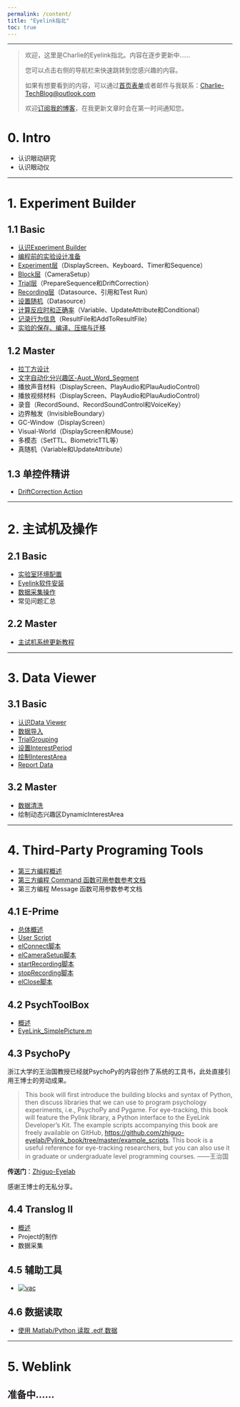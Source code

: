 ```yaml
---
permalink: /content/
title: "Eyelink指北"
toc: true
---
```


---

>欢迎，这里是Charlie的Eyelink指北。内容在逐步更新中……
>
>您可以点击右侧的导航栏来快速跳转到您感兴趣的内容。
>
>如果有想要看到的内容，可以通过[首页表单](/)或者邮件与我联系：Charlie-TechBlog@outlook.com
>
>欢迎[订阅我的博客](/blog%20usage/add_rss_feed/)，在我更新文章时会在第一时间通知您。

# 0. Intro

* 认识眼动研究
* 认识眼动仪

---

# 1. Experiment Builder

## 1.1 Basic

* [认识Experiment Builder](/eyelink/EB_Intro/)
* [编程前的实验设计准备](/eyelink/Experiment_Design/)
* [Experiment层](/eyelink/Experiment_Level/)（DisplayScreen、Keyboard、Timer和Sequence）
* [Block层](/eyelink/Block_Level/)（CameraSetup）
* [Trial层](/eyelink/Trial_Level/)（PrepareSequence和DriftCorrection）
* [Recording层](/eyelink/Recording_Level/)（Datasource、引用和Test Run）
* [设置随机](/eyelink/set_trial_random/)（Datasource）
* [计算反应时和正确率](/eyelink/calcuate_rt_n_acc/#1-计算反应时)（Variable、UpdateAttribute和Conditional）
* [记录行为信息](/eyelink/calcuate_rt_n_acc/#23-保存到result-file)（ResultFile和AddToResultFile）
* [实验的保存、编译、压缩与迁移](/eyelink/exp_package_save_n_transfer/)

## 1.2 Master

* [拉丁方设计](/eyelink/latin_square_random/)
* [文字自动化分兴趣区-Auot_Word_Segment](/eyelink/eb_auto_word_segment/)
* 播放声音材料（DisplayScreen、PlayAudio和PlauAudioControl）
* 播放视频材料（DisplayScreen、PlayAudio和PlauAudioControl）
* 录音（RecordSound、RecordSoundControl和VoiceKey）
* 边界触发（InvisibleBoundary）
* GC-Window（DisplayScreen）
* Visual-World（DisplayScreen和Mouse）
* 多模态（SetTTL、BiometricTTL等）
* 真随机（Variable和UpdateAttribute）

## 1.3 单控件精讲

* [DriftCorrection Action](/eyelink/Drift/)

---

# 2. 主试机及操作

## 2.1 Basic

* [实验室环境配置](/eyelink/LabSetup/)
* [Eyelink软件安装](/eyelink/install_software/)
* [数据采集操作](/eyelink/data_collection/)
* 常见问题汇总

## 2.2 Master

* [主试机系统更新教程](/eyelink/host-system-update/)

---

# 3. Data Viewer

## 3.1 Basic

* [认识Data Viewer](/eyelink/DV_Intro/)
* [数据导入](/eyelink/dv_import_data/)
* [TrialGrouping](/eyelink/Trial_Grouping/)
* [设置InterestPeriod](/eyelink/dv_set_IP/)
* [绘制InterestArea](/eyelink/dv_set_ia/)
* [Report Data](/eyelink/dv_report_data/)

## 3.2 Master

* [数据清洗](/eyelink/dv-4_stage_fixation_cleaning/)
* 绘制动态兴趣区DynamicInterestArea

---

# 4. Third-Party Programing Tools

* [第三方编程概述](/eyelink/3rd-intro/)
* [第三方编程 Command 函数可用参数参考文档](/eyelink/3rd-programing/3rd_comand_ini/)
* 第三方编程 Message 函数可用参数参考文档

## 4.1 E-Prime

* [总体概述](/eyelink/e-prime/eprime_overview/)
* [User Script](/eyelink/e-prime/eprime-user_script/)
* [elConnect脚本](/eyelink/e-prime/eprime_elconnect/)
* [elCameraSetup脚本](/eyelink/e-prime/eprime_elCameraSetup/)
* [startRecording脚本](/eyelink/e-prime/eprime_startRecording/)
* [stopRecording脚本](/eyelink/e-prime/eprime_stopRecording/)
* [elClose脚本](/eyelink/e-prime/eprime_elClose/)

## 4.2 PsychToolBox

* [概述](/eyelink/3rd-matlab_overview/)
* [EyeLink_SimplePicture.m](/eyelink/3rd-matlab_SimplePicture/)

## 4.3 PsychoPy

浙江大学的王治国教授已经就PsychoPy的内容创作了系统的工具书，此处直接引用王博士的劳动成果。

> This book will first introduce the building blocks and syntax of Python, then discuss libraries that we can use to program psychology experiments, i.e., PsychoPy and Pygame. For eye-tracking, this book will feature the Pylink library, a Python interface to the EyeLink Developer’s Kit. The example scripts accompanying this book are freely available on GitHub, https://github.com/zhiguo-eyelab/Pylink_book/tree/master/example_scripts. This book is a useful reference for eye-tracking researchers, but you can also use it in graduate or undergraduate level programming courses. ——王治国

**传送门**：[Zhiguo-Eyelab](https://github.com/zhiguo-eyelab/Pylink_book)

感谢王博士的无私分享。

## 4.4 Translog II

* [概述](/eyelink/translog-ii/translog-overview/)
* Project的制作
* 数据采集

## 4.5 辅助工具

* [![vac](https://img.shields.io/badge/Visual_Angle_Calculator-v1.0-green)](/tools/tools_vac/)

## 4.6 数据读取

* [使用 Matlab/Python 读取 .edf 数据](/eyelink/3rd-read_edf/)

---

# 5. Weblink

## 准备中……
